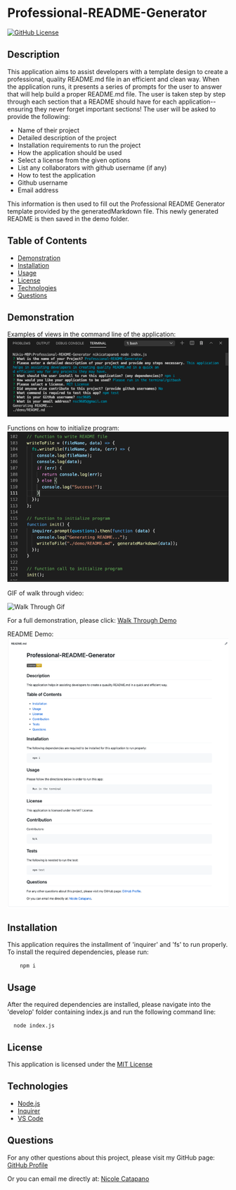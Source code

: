 
  
  # Professional-README-Generator 
  [![GitHub License](https://img.shields.io/badge/License-MIT-yellow.svg)](https://opensource.org/licenses/MIT)
  

  ## Description
   This application aims to assist developers with a template design to create a professional, quality README.md file in an efficient and clean way. When the application runs, it presents a series of prompts for the user to answer that will help build a proper README.md file. The user is taken step by step through each section that a README should have for each application--ensuring they never forget important sections! The user will be asked to provide the following:

   * Name of their project
   * Detailed description of the project
   * Installation requirements to run the project
   * How the application should be used
   * Select a license from the given options
   * List any collaborators with github username (if any)
   * How to test the application
   * Github username
   * Email address

   This information is then used to fill out the Professional README Generator template provided by the generatedMarkdown file. This newly generated README is then saved in the demo folder.

  ## Table of Contents
  

  * [Demonstration](#demonstration)
  * [Installation](#installation)
  * [Usage](#usage)
  * [License](#license)
  * [Technologies](#technologies)
  * [Questions](#questions)
 

  ## Demonstration
  Examples of views in the command line of the application: 
  ![Terminal Demo](develop/util/terminal-screenshot.png)

  Functions on how to initialize program:
  ![Function declarations to run application](develop/util/code.png)

  GIF of walk through video:

  ![Walk Through Gif](develop/util/walkthrough.gif)


  For a full demonstration, please click: [Walk Through Demo](https://youtu.be/73_CB5p1jHg)

  README Demo:
  ![README Demo](develop/util/demoShot.png)

  ## Installation
  This application requires the installment of 'inquirer' and 'fs' to run properly. To install the required dependencies, please run:
  ```
      npm i
  ```

  ## Usage
  After the required dependencies are installed, please navigate into the 'develop' folder containing index.js and run the following command line:
  ```
    node index.js
  ```

  ## License
  This application is licensed under the [MIT License](https://opensource.org/licenses/MIT)


  ## Technologies 
  * [Node.js](https://nodejs.org) 
  * [Inquirer](https://npmjs.com/package/inquirer)
  * [VS Code](https://code.visualstudio.com/)


  ## Questions
  For any other questions about this project, please visit my GitHub page:
      [GitHub Profile](https://github.com/nsc9605/Professional-README-Generator)
    
  Or you can email me directly at: [Nicole Catapano](mailto:nsc9605@gmail.com)
  
